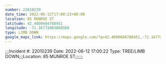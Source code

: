 ```yaml
---
number: 22010239
date_time: 2022-06-12T17:00:22+00:00
location: 85 MUNROE ST
latitude: 42.4000684788451
longitude: -71.16772003060566
type: LIMB DOWN
google_maps_link: https://maps.google.com/?q=42.4000684788451,-71.16772003060566
---
```


;;;Incident #: 22010239   Date: 2022-06-12 17:00:22   Type: TREE/LIMB DOWN;;;Location: 85 MUNROE ST;;;;;;
